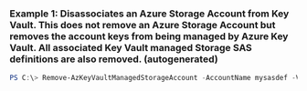 ### Example 1: Disassociates an Azure Storage Account from Key Vault. This does not remove an Azure Storage Account but removes the account keys from being managed by Azure Key Vault. All associated Key Vault managed Storage SAS definitions are also removed. (autogenerated)
```powershell
PS C:\> Remove-AzKeyVaultManagedStorageAccount -AccountName mysasdef -VaultName myvault
```

